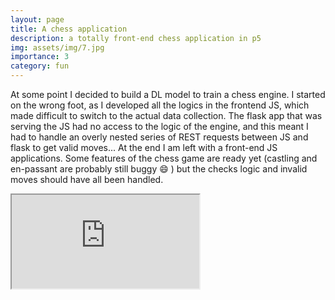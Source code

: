 ```yaml
---
layout: page
title: A chess application
description: a totally front-end chess application in p5
img: assets/img/7.jpg
importance: 3
category: fun
---
```


At some point I decided to build a DL model to train a chess engine. I started on the wrong foot, as I developed all the logics in the frontend JS, which made difficult to switch to the actual data collection. The flask app that was serving the JS had no access to the logic of the engine, and this meant I had to handle an overly nested series of REST requests between JS and flask to get valid moves... At the end I am left with a front-end JS applications. Some features of the chess game are ready yet (castling and en-passant are probably still buggy :smile: ) but the checks logic and invalid moves should have all been handled.


<iframe src="https://daplaci.github.io/Chess/" 
id="scaled-frame" 
></iframe>
